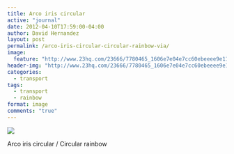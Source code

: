 ```yaml
---
title: Arco iris circular
active: "journal"
date: 2012-04-10T17:59:00-04:00
author: David Hernandez
layout: post
permalink: /arco-iris-circular-circular-rainbow-via/
image: 
  feature: "http://www.23hq.com/23666/7780465_1606e7e04e7cc60ebeeee9e11ca9b65f_large1k.jpg"
header-img: "http://www.23hq.com/23666/7780465_1606e7e04e7cc60ebeeee9e11ca9b65f_large1k.jpg"
categories:
  - transport
tags:
  - transport
  - rainbow
format: image
comments: "true"
---
```

<a href="http://www.23hq.com/23666/7780465_1606e7e04e7cc60ebeeee9e11ca9b65f_large1k.jpg" class="popup"  title="Arco iris circular / Circular rainbow" data-caption="© 2012 by David Hernández"><img src="http://www.23hq.com/23666/7780465_1606e7e04e7cc60ebeeee9e11ca9b65f_large1k.jpg"></a>

Arco iris circular / Circular rainbow

